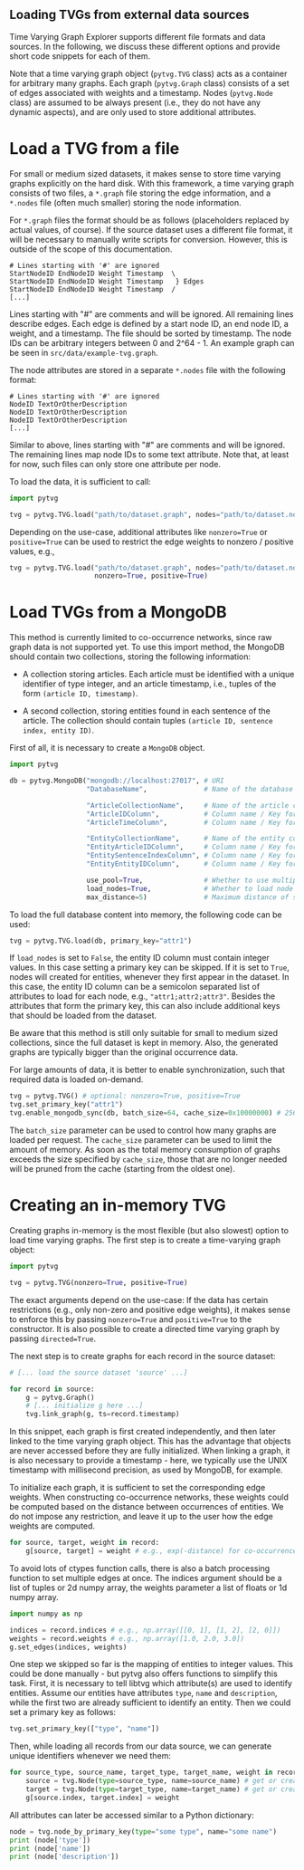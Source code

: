 ## Loading TVGs from external data sources

Time Varying Graph Explorer supports different file formats and data sources.
In the following, we discuss these different options and provide short code
snippets for each of them.

Note that a time varying graph object (`pytvg.TVG` class) acts as a container
for arbitrary many graphs. Each graph (`pytvg.Graph` class) consists of a set
of edges associated with weights and a timestamp. Nodes (`pytvg.Node` class)
are assumed to be always present (i.e., they do not have any dynamic aspects),
and are only used to store additional attributes.

Load a TVG from a file
======================

For small or medium sized datasets, it makes sense to store time varying graphs
explicitly on the hard disk. With this framework, a time varying graph consists
of two files, a `*.graph` file storing the edge information, and a `*.nodes`
file (often much smaller) storing the node information.

For `*.graph` files the format should be as follows (placeholders replaced by
actual values, of course). If the source dataset uses a different file format,
it will be necessary to manually write scripts for conversion. However, this is
outside of the scope of this documentation.

```
# Lines starting with '#' are ignored
StartNodeID EndNodeID Weight Timestamp  \
StartNodeID EndNodeID Weight Timestamp   } Edges
StartNodeID EndNodeID Weight Timestamp  /
[...]
```

Lines starting with "#" are comments and will be ignored. All remaining lines
describe edges. Each edge is defined by a start node ID, an end node ID, a
weight, and a timestamp. The file should be sorted by timestamp. The node IDs
can be arbitrary integers between 0 and 2^64 - 1. An example graph can be seen
in `src/data/example-tvg.graph`.

The node attributes are stored in a separate `*.nodes` file with the following
format:

```
# Lines starting with '#' are ignored
NodeID TextOrOtherDescription
NodeID TextOrOtherDescription
NodeID TextOrOtherDescription
[...]
```

Similar to above, lines starting with "#" are comments and will be ignored. The
remaining lines map node IDs to some text attribute. Note that, at least for now,
such files can only store one attribute per node.

To load the data, it is sufficient to call:

```python
import pytvg

tvg = pytvg.TVG.load("path/to/dataset.graph", nodes="path/to/dataset.nodes")
```

Depending on the use-case, additional attributes like `nonzero=True` or
`positive=True` can be used to restrict the edge weights to nonzero / positive
values, e.g.,

```python
tvg = pytvg.TVG.load("path/to/dataset.graph", nodes="path/to/dataset.nodes",
                     nonzero=True, positive=True)
```

Load TVGs from a MongoDB
========================

This method is currently limited to co-occurrence networks, since raw graph data
is not supported yet. To use this import method, the MongoDB should contain two
collections, storing the following information:

* A collection storing articles. Each article must be identified with a unique
identifier of type integer, and an article timestamp, i.e., tuples of the form
`(article ID, timestamp)`.

* A second collection, storing entities found in each sentence of the article.
The collection should contain tuples `(article ID, sentence index, entity ID)`.

First of all, it is necessary to create a `MongoDB` object.

```python
import pytvg

db = pytvg.MongoDB("mongodb://localhost:27017", # URI
                   "DatabaseName",              # Name of the database

                   "ArticleCollectionName",     # Name of the article collection
                   "ArticleIDColumn",           # Column name / Key for article ID
                   "ArticleTimeColumn",         # Column name / Key for article time

                   "EntityCollectionName",      # Name of the entity collection
                   "EntityArticleIDColumn",     # Column name / Key for article ID
                   "EntitySentenceIndexColumn", # Column name / Key for sentence index
                   "EntityEntityIDColumn",      # Column name / Key for entity ID

                   use_pool=True,               # Whether to use multiple connections
                   load_nodes=True,             # Whether to load node attributes
                   max_distance=5)              # Maximum distance of sentences
```

To load the full database content into memory, the following code can be used:

```python
tvg = pytvg.TVG.load(db, primary_key="attr1")
```

If `load_nodes` is set to `False`, the entity ID column must contain integer
values. In this case setting a primary key can be skipped. If it is set to
`True`, nodes will created for entities, whenever they first appear in the
dataset. In this case, the entity ID column can be a semicolon separated list
of attributes to load for each node, e.g., `"attr1;attr2;attr3"`. Besides the
attributes that form the primary key, this can also include additional keys
that should be loaded from the dataset.

Be aware that this method is still only suitable for small to medium sized
collections, since the full dataset is kept in memory. Also, the generated graphs
are typically bigger than the original occurrence data.

For large amounts of data, it is better to enable synchronization, such that
required data is loaded on-demand.

```python
tvg = pytvg.TVG() # optional: nonzero=True, positive=True
tvg.set_primary_key("attr1")
tvg.enable_mongodb_sync(db, batch_size=64, cache_size=0x10000000) # 256 MB
```

The `batch_size` parameter can be used to control how many graphs are loaded per
request. The `cache_size` parameter can be used to limit the amount of memory.
As soon as the total memory consumption of graphs exceeds the size specified by
`cache_size`, those that are no longer needed will be pruned from the cache
(starting from the oldest one).

Creating an in-memory TVG
=========================

Creating graphs in-memory is the most flexible (but also slowest) option to
load time varying graphs. The first step is to create a time-varying graph
object:

```python
import pytvg

tvg = pytvg.TVG(nonzero=True, positive=True)
```

The exact arguments depend on the use-case: If the data has certain restrictions
(e.g., only non-zero and positive edge weights), it makes sense to enforce this
by passing `nonzero=True` and `positive=True` to the constructor. It is also
possible to create a directed time varying graph by passing `directed=True`.

The next step is to create graphs for each record in the source dataset:

```python
# [... load the source dataset 'source' ...]

for record in source:
    g = pytvg.Graph()
    # [... initialize g here ...]
    tvg.link_graph(g, ts=record.timestamp)
```

In this snippet, each graph is first created independently, and then later linked
to the time varying graph object. This has the advantage that objects are never
accessed before they are fully initialized. When linking a graph, it is also
necessary to provide a timestamp - here, we typically use the UNIX timestamp
with millisecond precision, as used by MongoDB, for example.

To initialize each graph, it is sufficient to set the corresponding edge weights.
When constructing co-occurrence networks, these weights could be computed based on
the distance between occurrences of entities. We do not impose any restriction,
and leave it up to the user how the edge weights are computed.

```python
for source, target, weight in record:
    g[source, target] = weight # e.g., exp(-distance) for co-occurrence networks
```

To avoid lots of ctypes function calls, there is also a batch processing function
to set multiple edges at once. The indices argument should be a list of tuples
or 2d numpy array, the weights parameter a list of floats or 1d numpy array.

```python
import numpy as np

indices = record.indices # e.g., np.array([[0, 1], [1, 2], [2, 0]])
weights = record.weights # e.g., np.array([1.0, 2.0, 3.0])
g.set_edges(indices, weights)
```

One step we skipped so far is the mapping of entities to integer values. This
could be done manually - but pytvg also offers functions to simplify this task.
First, it is necessary to tell libtvg which attribute(s) are used to identify
entities. Assume our entities have attributes `type`, `name` and `description`,
while the first two are already sufficient to identify an entity. Then we could
set a primary key as follows:

```python
tvg.set_primary_key(["type", "name"])
```

Then, while loading all records from our data source, we can generate unique
identifiers whenever we need them:

```python
for source_type, source_name, target_type, target_name, weight in record:
    source = tvg.Node(type=source_type, name=source_name) # get or create identifier
    target = tvg.Node(type=target_type, name=target_name) # get or create identifier
    g[source.index, target.index] = weight
```

All attributes can later be accessed similar to a Python dictionary:

```python
node = tvg.node_by_primary_key(type="some type", name="some name")
print (node['type'])
print (node['name'])
print (node['description'])
```
